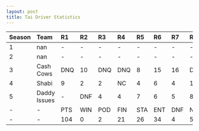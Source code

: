 ```yaml
---
layout: post 
title: Tai Driver Statistics
--- 
```


| Season   | Team         | R1   | R2   | R3   | R4   | R5   | R6   | R7   | R8   | R9   | R10   | R11   | R12   | Pts   | Pos   |
|:---------|:-------------|:-----|:-----|:-----|:-----|:-----|:-----|:-----|:-----|:-----|:------|:------|:------|:------|:------|
| 1        | nan          | -    | -    | -    | -    | -    | -    | -    | -    | -    | -     | -     | -     | -     | -     |
| 2        | nan          | -    | -    | -    | -    | -    | -    | -    | -    | -    | -     | -     | -     | -     | -     |
| 3        | Cash Cows    | DNQ  | 10   | DNQ  | DNQ  | 8    | 15   | 16   | DNQ  | 14   | DNQ   | DNQ   | -     | 4     | 23    |
| 4        | Shabi        | 9    | 2    | 2    | NC   | 4    | 6    | 4    | 14   | DNF  | DNQ   | DNQ   | 16    | 60    | 8     |
| 5        | Daddy Issues | -    | DNF  | 4    | 4    | 7    | 6    | 5    | 8    | 10   | DNF   | DNF   | 12    | 42    | 12    |
| -        | -            | PTS  | WIN  | POD  | FIN  | STA  | ENT  | DNF  | NET  | DNQ  | %Fin  | PPR   | BST   | CHA   | RNK   |
| -        | -            | 104  | 0    | 2    | 21   | 26   | 34   | 4    | 58   | 8    | 80.8  | 3.06  | 2     | 0     | 16    |